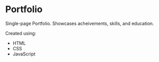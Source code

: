 # Portfolio
Single-page Portfolio. Showcases acheivements, skills, and education.

Created using:
- HTML
- CSS
- JavaScript
